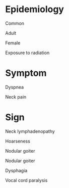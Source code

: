 # Epidemiology

Common

Adult

Female

Exposure to radiation

# Symptom

Dyspnea

Neck pain

# Sign

Neck lymphadenopathy

Hoarseness

Nodular goiter

Nodular goiter

Dysphagia

Vocal cord paralysis
